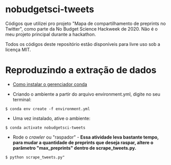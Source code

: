 # nobudgetsci-tweets

Códigos que utilizei pro projeto "Mapa de compartilhamento de preprints no Twitter", como parte da No Budget Science Hackweek de 2020. 
Não é o meu projeto principal durante a hackathon.

Todos os códigos deste repositório estão disponíveis para livre uso sob a licença MIT. 

# Reproduzindo a extração de dados

* [Como instalar o gerenciador conda](https://docs.conda.io/projects/conda/en/latest/user-guide/install/index.html)

* Criando o ambiente a partir do arquivo environment.yml, digite no seu terminal:

```$ conda env create -f environment.yml```

* Uma vez instalado, ative o ambiente:

```$ conda activate nobudgetsci-tweets```

* Rode o *crawler* ou "raspador" - **Essa atividade leva bastante tempo, para mudar a quantidade de preprints que deseja raspar, altere o parâmetro "max_preprints" dentro de scrape_tweets.py.**

```$ python scrape_tweets.py"```

